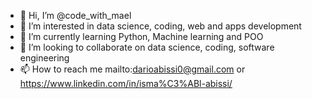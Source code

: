 - 👋 Hi, I’m @code_with_mael
- 👀 I’m interested in data science, coding, web and apps development
- 🌱 I’m currently learning Python, Machine learning and POO
- 💞️ I’m looking to collaborate on data science, coding, software engineering
- 📫 How to reach me mailto:darioabissi0@gmail.com or https://www.linkedin.com/in/isma%C3%ABl-abissi/

<!---
dar16git/dar16git is a ✨ special ✨ repository because its `README.md` (this file) appears on your GitHub profile.
You can click the Preview link to take a look at your changes.
--->
